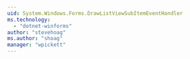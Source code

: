 ```yaml
---
uid: System.Windows.Forms.DrawListViewSubItemEventHandler
ms.technology: 
  - "dotnet-winforms"
author: "stevehoag"
ms.author: "shoag"
manager: "wpickett"
---
```

